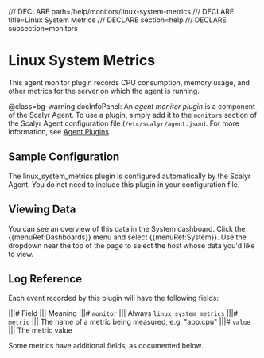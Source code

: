 /// DECLARE path=/help/monitors/linux-system-metrics
/// DECLARE title=Linux System Metrics
/// DECLARE section=help
/// DECLARE subsection=monitors

# Linux System Metrics

This agent monitor plugin records CPU consumption, memory usage, and other metrics for the server on which
the agent is running.

@class=bg-warning docInfoPanel: An *agent monitor plugin* is a component of the Scalyr Agent. To use a plugin,
simply add it to the ``monitors`` section of the Scalyr Agent configuration file (``/etc/scalyr/agent.json``).
For more information, see [Agent Plugins](/help/scalyr-agent#plugins).


## Sample Configuration

The linux_system_metrics plugin is configured automatically by the Scalyr Agent. You do not need to include
this plugin in your configuration file.


## Viewing Data

You can see an overview of this data in the System dashboard. Click the {{menuRef:Dashboards}} menu and select
{{menuRef:System}}. Use the dropdown near the top of the page to select the host whose data you'd like to view.


## Log Reference

Each event recorded by this plugin will have the following fields:

|||# Field                    ||| Meaning
|||# ``monitor``              ||| Always ``linux_system_metrics``
|||# ``metric``               ||| The name of a metric being measured, e.g. "app.cpu"
|||# ``value``                ||| The metric value

Some metrics have additional fields, as documented below.
